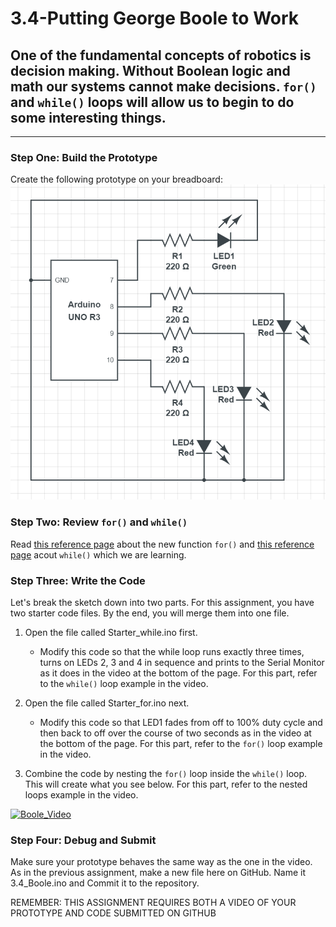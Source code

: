 # 3.4-Putting George Boole to Work
## One of the fundamental concepts of robotics is decision making.  Without Boolean logic and math our systems cannot make decisions.  `for()` and `while()` loops will allow us to begin to do some interesting things.
---
### Step One: Build the Prototype
Create the following prototype on your breadboard:
![Boole prototype](https://github.com/WHS-Robotics-Classes/3.4-Putting_George_Boole_to_Work/blob/main/Boole_Circuit.PNG?raw=true)

### Step Two: Review `for()` and `while()`
Read [this reference page](https://www.arduino.cc/reference/en/language/structure/control-structure/for/) about the new function `for()` and [this reference page](https://www.arduino.cc/reference/en/language/structure/control-structure/while/) acout `while()` which we are learning.  

### Step Three: Write the Code
Let's break the sketch down into two parts.  For this assignment, you have two starter code files.  By the end, you will merge them into one file.  

1. Open the file called Starter_while.ino first.
    - Modify this code so that the while loop runs exactly three times, turns on LEDs 2, 3 and 4 in sequence and prints to the Serial Monitor as it does in the video at the bottom of the page.  For this part, refer to the `while()` loop example in the video.
    
2. Open the file called Starter_for.ino next.
    - Modify this code so that LED1 fades from off to 100% duty cycle and then back to off over the course of two seconds as in the video at the bottom of the page.  For this part, refer to the `for()` loop example in the video.

3. Combine the code by nesting the `for()` loop inside the `while()` loop.  This will create what you see below.  For this part, refer to the nested loops example in the video.

[![Boole_Video](http://img.youtube.com/vi/YLVuv-kYwoE/0.jpg)](https://www.youtube.com/watch?v=YLVuv-kYwoE "Boole Video")

### Step Four: Debug and Submit
Make sure your prototype behaves the same way as the one in the video. As in the previous assignment, make a new file here on GitHub. Name it 3.4_Boole.ino and Commit it to the repository.

REMEMBER: THIS ASSIGNMENT REQUIRES BOTH A VIDEO OF YOUR PROTOTYPE AND CODE SUBMITTED ON GITHUB
